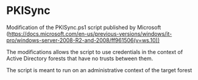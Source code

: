# PKISync

Modification of the PKISync.ps1 script published by Microsoft (https://docs.microsoft.com/en-us/previous-versions/windows/it-pro/windows-server-2008-R2-and-2008/ff961506(v=ws.10))

The modifications allows the script to use credentials in the context of Active Directory forests that have no trusts between them.

The script is meant to run on an administrative context of the target forest
